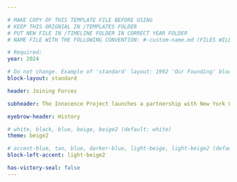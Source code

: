 ```yaml
---

# MAKE COPY OF THIS TEMPLATE FILE BEFORE USING
# KEEP THIS ORIGNIAL IN /TEMPLATES FOLDER
# PUT NEW FILE IN /TIMELINE FOLDER IN CORRECT YEAR FOLDER
# NAME FILE WITH THE FOLLOWING CONVENTION: #-custom-name.md (FILES WILL BE DISPLAYED IN SORTED NUMBER ORDER)

# Required:
year: 2024

# Do not change. Example of 'standard' layout: 1992 'Our Founding' block. 
block-layout: standard

header: Joining Forces

subheader: The Innocence Project launches a partnership with New York University School of Law that expands its capacity and amplifies its impact. 

eyebrow-header: History

# white, black, blue, beige, beige2 (default: white)
theme: beige2

# accent-blue, tan, blue, darker-blue, light-beige, light-beige2 (default: light-beige)
block-left-accent: light-beige2 

has-victory-seal: false
---
```

